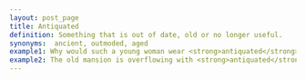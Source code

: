 ```yaml
---
layout: post_page
title: Antiquated
definition: Something that is out of date, old or no longer useful.
synonyms:  ancient, outmoded, aged
example1: Why would such a young woman wear <strong>antiquated</strong> dresses that make her look like an old lady?
example2: The old mansion is overflowing with <strong>antiquated</strong> furnishings worth millions of dollars.
---
```

